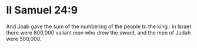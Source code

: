 # II Samuel 24:9

And Joab gave the sum of the numbering of the people to the king : in Israel there were 800,000 valiant men who drew the sword, and the men of Judah were 500,000.
